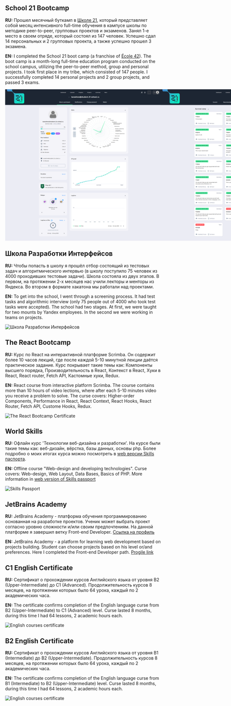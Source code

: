 ## School 21 Bootcamp
**RU:**
Прошел месячный буткамп в [Школе 21](https://21-school.ru/ "Сайт Школы 21"), который представляет собой месяц интенсивного full-time обучения в кампусе школы по методике peer-to-peer, групповых проектов и экзаменов. Занял 1-е место в своем отряде, который состоял из 147 человек. Успешно сдал 14 персональных и 2 групповых проекта, а также успешно прошел 3 экзамена.

**EN:**
I completed the School 21 boot camp (a franchise of [École 42](https://42.fr/en/homepage/ "École 42 website")). The boot camp is a month-long full-time education program conducted on the school campus, utilizing the peer-to-peer method, group and personal projects. I took first place in my tribe, which consisted of 147 people. I successfully completed 14 personal projects and 2 group projects, and passed 3 exams.

<div style="display: flex">
    <img src="School 21 Profile.png" />
    <img src="School 21 Projects.png" />
    <img src="School 21 Tribes.png" />
</div>

## Школа Разработки Интерфейсов
**RU:**
Чтобы попасть в школу я прошёл отбор состоящий из тестовых задач и алгоритмического интервью (в школу поступило 75 человек из 4000 проходивших тестовые задачи). Школа состояла из двух этапов. В первом, на протяжении 2-х месяцев нас учили лекторы и менторы из Яндекса. Во втором в формате хакатона мы работали над проектами.

**EN:**
To get into the school, I went through a screening process. It had test tasks and algorithmic interview (only 75 people out of 4000 who took test tasks were accepted). The school had two stages. At first, we were taught for two mounts by Yandex employees. In the second we were working in teams on projects.

<img src="https://github.com/ItisEternity/certificates/blob/da0010f16d257783a874f3d1553ce2a0fcf5c75c/%D0%90%D0%BA%D0%B0%D0%B4%D0%B5%D0%BC%D0%B8%D1%8F%20%D0%AF%D0%BD%D0%B4%D0%B5%D0%BA%D1%81%D0%B0%20%D0%A8%D0%A0%D0%98.jpg?raw=true" alt="Школа Разработки Интерфейсов" width="500"/>

## The React Bootcamp
**RU:**
Курс по React на интерактивной платформе Scrimba. Он содержит более 10 часов лекций, где после каждой 5-10 минутной лекции даётся практическое задание. Курс покрывает такие темы как: Компоненты высшего порядка, Производительность в React, Контекст в React, Хуки в React, React router, Fetch API, Кастомные хуки, Redux.

**EN:**
React course from interactive platform Scrimba. The course contains more than 10 hours of video lections, where after each 5-10 minutes video you receive a problem to solve. The curse covers: Higher-order Components, Performance in React, React Context, React Hooks, React Router, Fetch API, Custome Hooks, Redux.

![The React Bootcamp Certificate](https://github.com/ItisEternity/certificates/blob/main/The%20React%20Bootcamp%20Certificate.png?raw=true)
## World Skills
**RU:**
Офлайн курс 'Технологии веб-дизайна и разработки'. На курсе были такие темы как: веб-дизайн, вёрстка, базы данных, основы php. Более подробно о моих итогах курса можно посмотреть в [web версии Skills паспорта](https://sp.worldskills.ru/XGWD8oooWA5 "Skills Passport").

**EN:**
Offline course "Web-design and developing technologies". Curse covers: Web-design, Web Layout, Data Bases, Basics of PHP. More information in [web version of Skills passport](https://sp.worldskills.ru/XGWD8oooWA5 "Skills Passport")

![Skills Passport](https://github.com/ItisEternity/certificates/blob/main/Skills-Pasport.png?raw=true)
## JetBrains Academy
**RU:**
JetBrains Academy - платформа обучения программированию основанная на разработке проектов. Ученик может выбрать проект согласно уровню сложности и/или своим предпочтениям. На данной платформе я завершил ветку Front-end Developer. [Ссылка на профиль](https://hyperskill.org/profile/37117487 "JetBrains Academy Profile")

**EN:**
JetBrains Academy - a platform for learning web development based on projects building. Student can choose projects based on his level or/and preferences. Here I completed the Front-end Developer path. [Progile link](https://hyperskill.org/profile/37117487 "JetBrains Academy Profile")

## C1 English Certificate
**RU:**
Сертификат о прохождении курсов Английского языка от уровня B2 (Upper-Intermediate) до C1 (Advanced). Продолжительность курсов 8 месяцев, на протяжении которых было 64 урока, каждый по 2 академических часа.

**EN:**
The certificate confirms completion of the English language curse from B2 (Upper-Intermediate) to C1 (Advanced) level. Curse lasted 8 months, during this time I had 64 lessons, 2 academic hours each.

![English courses certificate](https://github.com/ItisEternity/certificates/blob/da0010f16d257783a874f3d1553ce2a0fcf5c75c/English%20C1%20Certificate.jpg?raw=true)
## B2 English Certificate
**RU:**
Сертификат о прохождении курсов Английского языка от уровня B1 (Intermediate) до B2 (Upper-Intermediate). Продолжительность курсов 8 месяцев, на протяжении которых было 64 урока, каждый по 2 академических часа.

**EN:**
The certificate confirms completion of the English language curse from B1 (Intermediate) to B2 (Upper-Intermediate) level. Curse lasted 8 months, during this time I had 64 lessons, 2 academic hours each.

![English courses certificate](https://github.com/ItisEternity/certificates/blob/main/English%20B2%20Certificate.jpg?raw=true)
